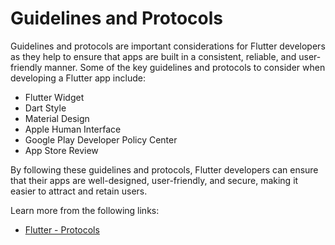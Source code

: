 # Guidelines and Protocols

Guidelines and protocols are important considerations for Flutter developers as they help to ensure that apps are built in a consistent, reliable, and user-friendly manner. Some of the key guidelines and protocols to consider when developing a Flutter app include:

- Flutter Widget
- Dart Style
- Material Design
- Apple Human Interface
- Google Play Developer Policy Center
- App Store Review 

By following these guidelines and protocols, Flutter developers can ensure that their apps are well-designed, user-friendly, and secure, making it easier to attract and retain users.

Learn more from the following links:

- [Flutter - Protocols](https://api.flutter.dev/objcdoc/Protocols.html)